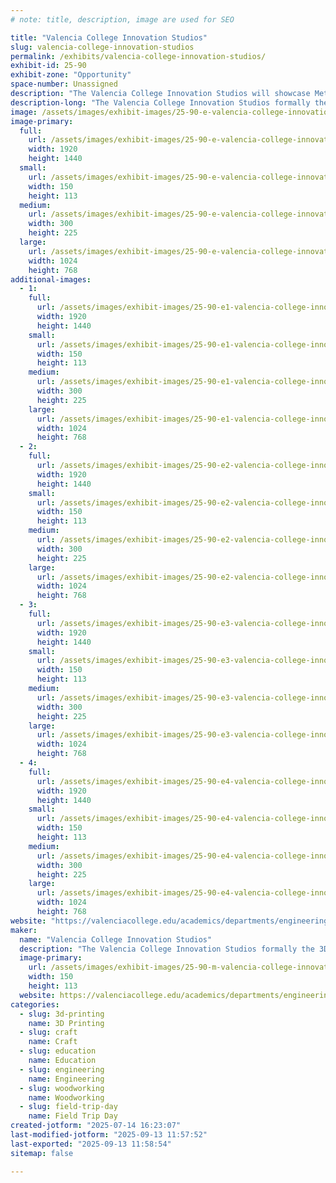 ```yaml
---
# note: title, description, image are used for SEO

title: "Valencia College Innovation Studios"
slug: valencia-college-innovation-studios
permalink: /exhibits/valencia-college-innovation-studios/
exhibit-id: 25-90
exhibit-zone: "Opportunity"
space-number: Unassigned
description: "The Valencia College Innovation Studios will showcase Metal/Plastic/Wood student projects."
description-long: "The Valencia College Innovation Studios formally the 3D Printing Studio will showcase Metal/Plastic/Wood student projects that were made in the new Innovation Studios located at the West Campus. Do not worry we will continue to bring old favorites like the 3D printed violins for attendees to play as well. Visit our table and talk to faculty or the students who made the projects in the Built Environment and Engineering programs. Learn about what the Built Environment and the School of Engineering, Technology, and Advanced Manufacturing (ETAM) has to offer."
image: /assets/images/exhibit-images/25-90-e-valencia-college-innovation-studios-presentation-1027-300x225.jpg
image-primary: 
  full:
    url: /assets/images/exhibit-images/25-90-e-valencia-college-innovation-studios-presentation-1027-full.jpg
    width: 1920
    height: 1440
  small:
    url: /assets/images/exhibit-images/25-90-e-valencia-college-innovation-studios-presentation-1027-150x113.jpg
    width: 150
    height: 113
  medium:
    url: /assets/images/exhibit-images/25-90-e-valencia-college-innovation-studios-presentation-1027-300x225.jpg
    width: 300
    height: 225
  large:
    url: /assets/images/exhibit-images/25-90-e-valencia-college-innovation-studios-presentation-1027-1024x768.jpg
    width: 1024
    height: 768
additional-images: 
  - 1:
    full:
      url: /assets/images/exhibit-images/25-90-e1-valencia-college-innovation-studios-thumbnail-img-0561-full.jpg
      width: 1920
      height: 1440
    small:
      url: /assets/images/exhibit-images/25-90-e1-valencia-college-innovation-studios-thumbnail-img-0561-150x113.jpg
      width: 150
      height: 113
    medium:
      url: /assets/images/exhibit-images/25-90-e1-valencia-college-innovation-studios-thumbnail-img-0561-300x225.jpg
      width: 300
      height: 225
    large:
      url: /assets/images/exhibit-images/25-90-e1-valencia-college-innovation-studios-thumbnail-img-0561-1024x768.jpg
      width: 1024
      height: 768
  - 2:
    full:
      url: /assets/images/exhibit-images/25-90-e2-valencia-college-innovation-studios-thumbnail-img-0219-full.jpg
      width: 1920
      height: 1440
    small:
      url: /assets/images/exhibit-images/25-90-e2-valencia-college-innovation-studios-thumbnail-img-0219-150x113.jpg
      width: 150
      height: 113
    medium:
      url: /assets/images/exhibit-images/25-90-e2-valencia-college-innovation-studios-thumbnail-img-0219-300x225.jpg
      width: 300
      height: 225
    large:
      url: /assets/images/exhibit-images/25-90-e2-valencia-college-innovation-studios-thumbnail-img-0219-1024x768.jpg
      width: 1024
      height: 768
  - 3:
    full:
      url: /assets/images/exhibit-images/25-90-e3-valencia-college-innovation-studios-thumbnail-img-0254-full.jpg
      width: 1920
      height: 1440
    small:
      url: /assets/images/exhibit-images/25-90-e3-valencia-college-innovation-studios-thumbnail-img-0254-150x113.jpg
      width: 150
      height: 113
    medium:
      url: /assets/images/exhibit-images/25-90-e3-valencia-college-innovation-studios-thumbnail-img-0254-300x225.jpg
      width: 300
      height: 225
    large:
      url: /assets/images/exhibit-images/25-90-e3-valencia-college-innovation-studios-thumbnail-img-0254-1024x768.jpg
      width: 1024
      height: 768
  - 4:
    full:
      url: /assets/images/exhibit-images/25-90-e4-valencia-college-innovation-studios-thumbnail-img-4406-full.jpg
      width: 1920
      height: 1440
    small:
      url: /assets/images/exhibit-images/25-90-e4-valencia-college-innovation-studios-thumbnail-img-4406-150x113.jpg
      width: 150
      height: 113
    medium:
      url: /assets/images/exhibit-images/25-90-e4-valencia-college-innovation-studios-thumbnail-img-4406-300x225.jpg
      width: 300
      height: 225
    large:
      url: /assets/images/exhibit-images/25-90-e4-valencia-college-innovation-studios-thumbnail-img-4406-1024x768.jpg
      width: 1024
      height: 768
website: "https://valenciacollege.edu/academics/departments/engineering/index.php"
maker: 
  name: "Valencia College Innovation Studios"
  description: "The Valencia College Innovation Studios formally the 3D Printing Studio will show Metal/Plastic/Wood student projects that were made in the new Innovation Studios located at the West Campus. Do not worry we will continue to bring old favorites like the 3D printed violins for attendees to play as well. Visit our table and talk to faculty or the students who made the projects in the Built Environment and Engineering programs. Learn about what the Built Environment and the School of Engineering, Technology, and Advanced Manufacturing (ETAM) has to offer."
  image-primary:
    url: /assets/images/exhibit-images/25-90-m-valencia-college-innovation-studios-presentation-150x113.jpg
    width: 150
    height: 113
  website: https://valenciacollege.edu/academics/departments/engineering/index.php
categories: 
  - slug: 3d-printing
    name: 3D Printing
  - slug: craft
    name: Craft
  - slug: education
    name: Education
  - slug: engineering
    name: Engineering
  - slug: woodworking
    name: Woodworking
  - slug: field-trip-day
    name: Field Trip Day
created-jotform: "2025-07-14 16:23:07"
last-modified-jotform: "2025-09-13 11:57:52"
last-exported: "2025-09-13 11:58:54"
sitemap: false

---
```

